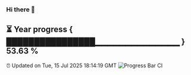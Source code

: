 ### Hi there 👋
⏳ Year progress { ████████████████▁▁▁▁▁▁▁▁▁▁▁▁▁▁ } 53.63 %
---
⏰ Updated on Tue, 15 Jul 2025 18:14:19 GMT
![Progress Bar CI](https://github.com/Moyi321/Moyi321/workflows/Progress%20Bar%20CI/badge.svg)

